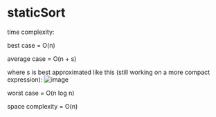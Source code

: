 # staticSort
time complexity:

best case = O(n)

average case = O(n + s)

where s is best approximated like this (still working on a more compact expression):
![image](https://user-images.githubusercontent.com/68780017/162289005-c480fcaf-a2e0-4ddf-b67c-cc7cc5f7326c.png)

worst case = O(n log n)


space complexity = O(n)
